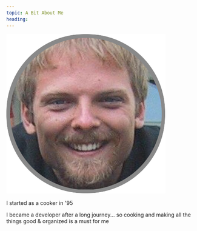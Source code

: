 ```yaml
---
topic: A Bit About Me
heading: 
---
```


![](../.vuepress/public/manu.png)

I started as a cooker in '95

I became a developer after a long journey... so cooking and making all the things good & organized is a must for me
